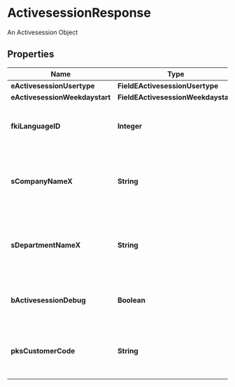 

# ActivesessionResponse

An Activesession Object

## Properties

| Name | Type | Description | Notes |
|------------ | ------------- | ------------- | -------------|
|**eActivesessionUsertype** | **FieldEActivesessionUsertype** |  |  |
|**eActivesessionWeekdaystart** | **FieldEActivesessionWeekdaystart** |  |  |
|**fkiLanguageID** | **Integer** | The unique ID of the Language.  Valid values:  |Value|Description| |-|-| |1|French| |2|English| |  |
|**sCompanyNameX** | **String** | The Name of the Company in the language of the requester |  |
|**sDepartmentNameX** | **String** | The Name of the Department in the language of the requester |  |
|**bActivesessionDebug** | **Boolean** | Whether the active session is in debug or not |  |
|**pksCustomerCode** | **String** | The customer code assigned to your account |  |



